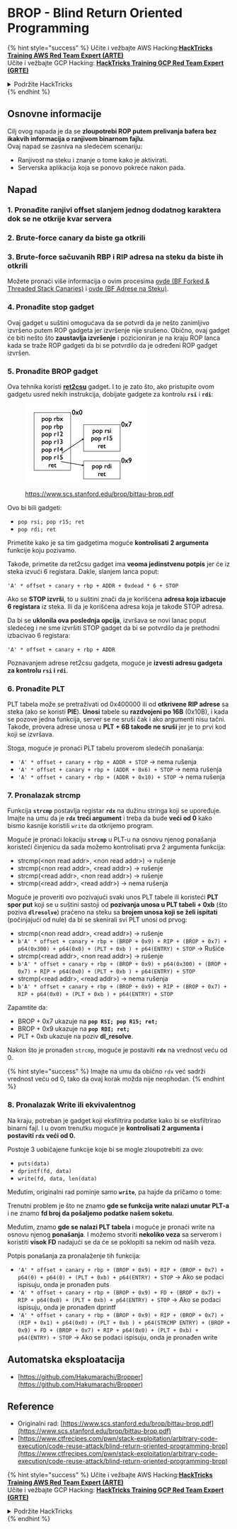 # BROP - Blind Return Oriented Programming

{% hint style="success" %}
Učite i vežbajte AWS Hacking:<img src="../../.gitbook/assets/arte.png" alt="" data-size="line">[**HackTricks Training AWS Red Team Expert (ARTE)**](https://training.hacktricks.xyz/courses/arte)<img src="../../.gitbook/assets/arte.png" alt="" data-size="line">\
Učite i vežbajte GCP Hacking: <img src="../../.gitbook/assets/grte.png" alt="" data-size="line">[**HackTricks Training GCP Red Team Expert (GRTE)**<img src="../../.gitbook/assets/grte.png" alt="" data-size="line">](https://training.hacktricks.xyz/courses/grte)

<details>

<summary>Podržite HackTricks</summary>

* Proverite [**planove pretplate**](https://github.com/sponsors/carlospolop)!
* **Pridružite se** 💬 [**Discord grupi**](https://discord.gg/hRep4RUj7f) ili [**telegram grupi**](https://t.me/peass) ili **pratite** nas na **Twitteru** 🐦 [**@hacktricks\_live**](https://twitter.com/hacktricks\_live)**.**
* **Podelite hakerske trikove slanjem PR-ova na** [**HackTricks**](https://github.com/carlospolop/hacktricks) i [**HackTricks Cloud**](https://github.com/carlospolop/hacktricks-cloud) github repozitorijume.

</details>
{% endhint %}

## Osnovne informacije

Cilj ovog napada je da se **zloupotrebi ROP putem prelivanja bafera bez ikakvih informacija o ranjivom binarnom fajlu**.\
Ovaj napad se zasniva na sledećem scenariju:

* Ranjivost na steku i znanje o tome kako je aktivirati.
* Serverska aplikacija koja se ponovo pokreće nakon pada.

## Napad

### **1. Pronađite ranjivi offset** slanjem jednog dodatnog karaktera dok se ne otkrije kvar servera

### **2. Brute-force canary** da biste ga otkrili

### **3. Brute-force sačuvanih RBP i RIP** adresa na steku da biste ih otkrili

Možete pronaći više informacija o ovim procesima [ovde (BF Forked & Threaded Stack Canaries)](../common-binary-protections-and-bypasses/stack-canaries/bf-forked-stack-canaries.md) i [ovde (BF Adrese na Steku)](../common-binary-protections-and-bypasses/pie/bypassing-canary-and-pie.md).

### **4. Pronađite stop gadget**

Ovaj gadget u suštini omogućava da se potvrdi da je nešto zanimljivo izvršeno putem ROP gadgeta jer izvršenje nije srušeno. Obično, ovaj gadget će biti nešto što **zaustavlja izvršenje** i pozicioniran je na kraju ROP lanca kada se traže ROP gadgeti da bi se potvrdilo da je određeni ROP gadget izvršen.

### **5. Pronađite BROP gadget**

Ova tehnika koristi [**ret2csu**](ret2csu.md) gadget. I to je zato što, ako pristupite ovom gadgetu usred nekih instrukcija, dobijate gadgete za kontrolu **`rsi`** i **`rdi`**:

<figure><img src="../../.gitbook/assets/image (1) (1) (1) (1) (1) (1) (1) (1) (1).png" alt="" width="278"><figcaption><p><a href="https://www.scs.stanford.edu/brop/bittau-brop.pdf">https://www.scs.stanford.edu/brop/bittau-brop.pdf</a></p></figcaption></figure>

Ovo bi bili gadgeti:

* `pop rsi; pop r15; ret`
* `pop rdi; ret`

Primetite kako je sa tim gadgetima moguće **kontrolisati 2 argumenta** funkcije koju pozivamo.

Takođe, primetite da ret2csu gadget ima **veoma jedinstvenu potpis** jer će iz steka izvući 6 registara. Dakle, slanjem lanca poput:

`'A' * offset + canary + rbp + ADDR + 0xdead * 6 + STOP`

Ako se **STOP izvrši**, to u suštini znači da je korišćena **adresa koja izbacuje 6 registara** iz steka. Ili da je korišćena adresa koja je takođe STOP adresa.

Da bi se **uklonila ova poslednja opcija**, izvršava se novi lanac poput sledećeg i ne sme izvršiti STOP gadget da bi se potvrdilo da je prethodni izbacivao 6 registara:

`'A' * offset + canary + rbp + ADDR`

Poznavanjem adrese ret2csu gadgeta, moguće je **izvesti adresu gadgeta za kontrolu `rsi` i `rdi`**.

### 6. Pronađite PLT

PLT tabela može se pretraživati od 0x400000 ili od **otkrivene RIP adrese** sa steka (ako se koristi **PIE**). **Unosi** tabele su **razdvojeni po 16B** (0x10B), i kada se pozove jedna funkcija, server se ne sruši čak i ako argumenti nisu tačni. Takođe, provera adrese unosa u **PLT + 6B takođe ne sruši** jer je to prvi kod koji se izvršava.

Stoga, moguće je pronaći PLT tabelu proverom sledećih ponašanja:

* `'A' * offset + canary + rbp + ADDR + STOP` -> nema rušenja
* `'A' * offset + canary + rbp + (ADDR + 0x6) + STOP` -> nema rušenja
* `'A' * offset + canary + rbp + (ADDR + 0x10) + STOP` -> nema rušenja

### 7. Pronalazak strcmp

Funkcija **`strcmp`** postavlja registar **`rdx`** na dužinu stringa koji se upoređuje. Imajte na umu da je **`rdx`** **treći argument** i treba da bude **veći od 0** kako bismo kasnije koristili `write` da otkrijemo program.

Moguće je pronaći lokaciju **`strcmp`** u PLT-u na osnovu njenog ponašanja koristeći činjenicu da sada možemo kontrolisati prva 2 argumenta funkcija:

* strcmp(\<non read addr>, \<non read addr>) -> rušenje
* strcmp(\<non read addr>, \<read addr>) -> rušenje
* strcmp(\<read addr>, \<non read addr>) -> rušenje
* strcmp(\<read addr>, \<read addr>) -> nema rušenja

Moguće je proveriti ovo pozivajući svaki unos PLT tabele ili koristeći **PLT spor put** koji se u suštini sastoji od **pozivanja unosa u PLT tabeli + 0xb** (što poziva **`dlresolve`**) praćeno na steku sa **brojem unosa koji se želi ispitati** (počinjajući od nule) da bi se skenirali svi PLT unosi od prvog:

* strcmp(\<non read addr>, \<read addr>) -> rušenje
* `b'A' * offset + canary + rbp + (BROP + 0x9) + RIP + (BROP + 0x7) + p64(0x300) + p64(0x0) + (PLT + 0xb ) + p64(ENTRY) + STOP` -> Rušiće
* strcmp(\<read addr>, \<non read addr>) -> rušenje
* `b'A' * offset + canary + rbp + (BROP + 0x9) + p64(0x300) + (BROP + 0x7) + RIP + p64(0x0) + (PLT + 0xb ) + p64(ENTRY) + STOP`
* strcmp(\<read addr>, \<read addr>) -> nema rušenja
* `b'A' * offset + canary + rbp + (BROP + 0x9) + RIP + (BROP + 0x7) + RIP + p64(0x0) + (PLT + 0xb ) + p64(ENTRY) + STOP`

Zapamtite da:

* BROP + 0x7 ukazuje na **`pop RSI; pop R15; ret;`**
* BROP + 0x9 ukazuje na **`pop RDI; ret;`**
* PLT + 0xb ukazuje na poziv **dl\_resolve**.

Nakon što je pronađen `strcmp`, moguće je postaviti **`rdx`** na vrednost veću od 0.

{% hint style="success" %}
Imajte na umu da obično `rdx` već sadrži vrednost veću od 0, tako da ovaj korak možda nije neophodan.
{% endhint %}

### 8. Pronalazak Write ili ekvivalentnog

Na kraju, potreban je gadget koji eksfiltrira podatke kako bi se eksfiltrirao binarni fajl. I u ovom trenutku moguće je **kontrolisati 2 argumenta i postaviti `rdx` veći od 0.**

Postoje 3 uobičajene funkcije koje bi se mogle zloupotrebiti za ovo:

* `puts(data)`
* `dprintf(fd, data)`
* `write(fd, data, len(data)`

Međutim, originalni rad pominje samo **`write`**, pa hajde da pričamo o tome:

Trenutni problem je što ne znamo **gde se funkcija write nalazi unutar PLT-a** i ne znamo **fd broj da pošaljemo podatke našem soketu**.

Međutim, znamo **gde se nalazi PLT tabela** i moguće je pronaći write na osnovu njenog **ponašanja**. I možemo stvoriti **nekoliko veza** sa serverom i koristiti **visok FD** nadajući se da će se poklopiti sa nekim od naših veza.

Potpis ponašanja za pronalaženje tih funkcija:

* `'A' * offset + canary + rbp + (BROP + 0x9) + RIP + (BROP + 0x7) + p64(0) + p64(0) + (PLT + 0xb) + p64(ENTRY) + STOP` -> Ako se podaci ispisuju, onda je pronađen puts
* `'A' * offset + canary + rbp + (BROP + 0x9) + FD + (BROP + 0x7) + RIP + p64(0x0) + (PLT + 0xb) + p64(ENTRY) + STOP` -> Ako se podaci ispisuju, onda je pronađen dprintf
* `'A' * offset + canary + rbp + (BROP + 0x9) + RIP + (BROP + 0x7) + (RIP + 0x1) + p64(0x0) + (PLT + 0xb ) + p64(STRCMP ENTRY) + (BROP + 0x9) + FD + (BROP + 0x7) + RIP + p64(0x0) + (PLT + 0xb) + p64(ENTRY) + STOP` -> Ako se podaci ispisuju, onda je pronađen write

## Automatska eksploatacija

* [https://github.com/Hakumarachi/Bropper](https://github.com/Hakumarachi/Bropper)

## Reference

* Originalni rad: [https://www.scs.stanford.edu/brop/bittau-brop.pdf](https://www.scs.stanford.edu/brop/bittau-brop.pdf)
* [https://www.ctfrecipes.com/pwn/stack-exploitation/arbitrary-code-execution/code-reuse-attack/blind-return-oriented-programming-brop](https://www.ctfrecipes.com/pwn/stack-exploitation/arbitrary-code-execution/code-reuse-attack/blind-return-oriented-programming-brop)

{% hint style="success" %}
Učite i vežbajte AWS Hacking:<img src="../../.gitbook/assets/arte.png" alt="" data-size="line">[**HackTricks Training AWS Red Team Expert (ARTE)**](https://training.hacktricks.xyz/courses/arte)<img src="../../.gitbook/assets/arte.png" alt="" data-size="line">\
Učite i vežbajte GCP Hacking: <img src="../../.gitbook/assets/grte.png" alt="" data-size="line">[**HackTricks Training GCP Red Team Expert (GRTE)**<img src="../../.gitbook/assets/grte.png" alt="" data-size="line">](https://training.hacktricks.xyz/courses/grte)

<details>

<summary>Podržite HackTricks</summary>

* Proverite [**planove pretplate**](https://github.com/sponsors/carlospolop)!
* **Pridružite se** 💬 [**Discord grupi**](https://discord.gg/hRep4RUj7f) ili [**telegram grupi**](https://t.me/peass) ili **pratite** nas na **Twitteru** 🐦 [**@hacktricks\_live**](https://twitter.com/hacktricks\_live)**.**
* **Podelite hakerske trikove slanjem PR-ova na** [**HackTricks**](https://github.com/carlospolop/hacktricks) i [**HackTricks Cloud**](https://github.com/carlospolop/hacktricks-cloud) github repozitorijume.

</details>
{% endhint %}
